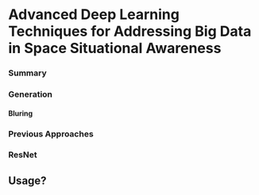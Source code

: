 # Advanced Deep Learning Techniques for Addressing Big Data in Space Situational Awareness

### Summary

### Generation

#### Bluring 

### Previous Approaches

### ResNet

## Usage?
